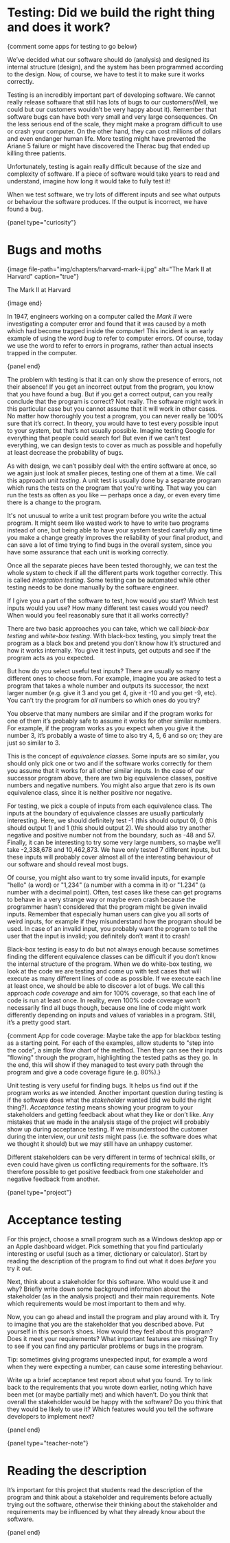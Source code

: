 # Testing: Did we build the right thing and does it work?

{comment some apps for testing to go below}

We’ve decided what our software should do (analysis) and designed its internal structure (design), and the system has been programmed according to the design.
Now, of course, we have to test it to make sure it works correctly.

Testing is an incredibly important part of developing software.
We cannot really release software that still has lots of bugs to our customers(Well, we could but our customers wouldn’t be very happy about it).
Remember that software bugs can have both very small and very large consequences.
On the less serious end of the scale, they might make a program difficult to use or crash your computer.
On the other hand, they can cost millions of dollars and even endanger human life.
More testing might have prevented the Ariane 5 failure or might have discovered the Therac bug that ended up killing three patients.

Unfortunately, testing is again really difficult because of the size and complexity of software.
If a piece of software would take years to read and understand, imagine how long it would take to fully test it!

When we test software, we try lots of different inputs and see what outputs or behaviour the software produces.
If the output is incorrect, we have found a bug.

{panel type="curiosity"}

# Bugs and moths

{image file-path="img/chapters/harvard-mark-ii.jpg" alt="The Mark II at Harvard" caption="true"}

The Mark II at Harvard

{image end}

In 1947, engineers working on a computer called the *Mark II* were investigating a computer error and found that it was caused by a moth which had become trapped inside the computer!
This incident is an early example of using the word *bug* to refer to computer errors.
Of course, today we use the word to refer to errors in programs, rather than actual insects trapped in the computer.

{panel end}

The problem with testing is that it can only show the presence of errors, not their absence!
If you get an incorrect output from the program, you know that you have found a bug.
But if you get a correct output, can you really conclude that the program is correct?
Not really.
The software might work in this particular case but you cannot assume that it will work in other cases.
No matter how thoroughly you test a program, you can never really be 100% sure that it’s correct.
In theory, you would have to test every possible input to your system, but that’s not usually possible.
Imagine testing Google for everything that people could search for!
But even if we can’t test everything, we can design tests to cover as much as possible and hopefully at least decrease the probability of bugs.

As with design, we can’t possibly deal with the entire software at once, so we again just look at smaller pieces, testing one of them at a time.
We call this approach *unit testing*.
A unit test is usually done by a separate program which runs the tests on the program that you're writing.
That way you can run the tests as often as you like — perhaps once a day, or even every time there is a change to the program.

It's not unusual to write a unit test program before you write the actual program.
It might seem like wasted work to have to write two programs instead of one, but being able to have your system tested carefully any time you make a change greatly improves the reliability of your final product, and can save a lot of time trying to find bugs in the overall system, since you have some assurance that each unit is working correctly.

Once all the separate pieces have been tested thoroughly, we can test the whole system to check if all the different parts work together correctly.
This is called *integration testing*.
Some testing can be automated while other testing needs to be done manually by the software engineer.

If I give you a part of the software to test, how would you start?
Which test inputs would you use?
How many different test cases would you need?
When would you feel reasonably sure that it all works correctly?

There are two basic approaches you can take, which we call *black-box testing* and *white-box testing*.
With black-box testing, you simply treat the program as a black box and pretend you don’t know how it’s structured and how it works internally.
You give it test inputs, get outputs and see if the program acts as you expected.

But how do you select useful test inputs?
There are usually so many different ones to choose from.
For example, imagine you are asked to test a program that takes a whole number and outputs its successor, the next larger number (e.g. give it 3 and you get 4, give it -10 and you get -9, etc).
You can’t try the program for *all* numbers so which ones do you try?

You observe that many numbers are similar and if the program works for one of them it’s probably safe to assume it works for other similar numbers.
For example, if the program works as you expect when you give it the number 3, it’s probably a waste of time to also try 4, 5, 6 and so on; they are just so similar to 3.

This is the concept of *equivalence classes*.
Some inputs are so similar, you should only pick one or two and if the software works correctly for them you assume that it works for all other similar inputs.
In the case of our successor program above, there are two big equivalence classes, positive numbers and negative numbers.
You might also argue that zero is its own equivalence class, since it is neither positive nor negative.

For testing, we pick a couple of inputs from each equivalence class.
The inputs at the boundary of equivalence classes are usually particularly interesting.
Here, we should definitely test -1 (this should output 0), 0 (this should output 1) and 1 (this should output 2).
We should also try another negative and positive number not from the boundary, such as -48 and 57.
Finally, it can be interesting to try some very large numbers, so maybe we’ll take -2,338,678 and 10,462,873.
We have only tested 7 different inputs, but these inputs will probably cover almost all of the interesting behaviour of our software and should reveal most bugs.

Of course, you might also want to try some invalid inputs, for example "hello" (a word) or "1,234" (a number with a comma in it) or "1.234" (a number with a decimal point).
Often, test cases like these can get programs to behave in a very strange way or maybe even crash because the programmer hasn’t considered that the program might be given invalid inputs.
Remember that especially human users can give you all sorts of weird inputs, for example if they misunderstand how the program should be used.
In case of an invalid input, you probably want the program to tell the user that the input is invalid; you definitely don’t want it to crash!

Black-box testing is easy to do but not always enough because sometimes finding the different equivalence classes can be difficult if you don’t know the internal structure of the program.
When we do white-box testing, we look at the code we are testing and come up with test cases that will execute as many different lines of code as possible.
If we execute each line at least once, we should be able to discover a lot of bugs.
We call this approach *code coverage* and aim for 100% coverage, so that each line of code is run at least once.
In reality, even 100% code coverage won’t necessarily find all bugs though, because one line of code might work differently depending on inputs and values of variables in a program.
Still, it’s a pretty good start.

{comment App for code coverage: Maybe take the app for blackbox testing as a starting point. For each of the examples, allow students to "step into the code", a simple flow chart of the method. Then they can see their inputs "flowing" through the program, highlighting the tested paths as they go. In the end, this will show if they managed to test every path through the program and give a code coverage figure (e.g. 80%).}

Unit testing is very useful for finding bugs.
It helps us find out if the program works as *we* intended.
Another important question during testing is if the software does what the *stakeholder* wanted (did we build the right thing?).
*Acceptance testing* means showing your program to your stakeholders and getting feedback about what they like or don’t like.
Any mistakes that we made in the analysis stage of the project will probably show up during acceptance testing.
If we misunderstood the customer during the interview, our *unit tests* might pass (i.e. the software does what we thought it should) but we may still have an unhappy customer.

Different stakeholders can be very different in terms of technical skills, or even could have given us conflicting requirements for the software.
It’s therefore possible to get positive feedback from one stakeholder and negative feedback from another.

{panel type="project"}

# Acceptance testing

For this project, choose a small program such as a Windows desktop app or an Apple dashboard widget.
Pick something that you find particularly interesting or useful (such as a timer, dictionary or calculator).
Start by reading the description of the program to find out what it does *before* you try it out.

Next, think about a stakeholder for this software.
Who would use it and why?
Briefly write down some background information about the stakeholder (as in the analysis project) and their main requirements.
Note which requirements would be most important to them and why.

Now, you can go ahead and install the program and play around with it.
Try to imagine that you are the stakeholder that you described above.
Put yourself in this person’s shoes.
How would they feel about this program?
Does it meet your requirements?
What important features are missing?
Try to see if you can find any particular problems or bugs in the program.

Tip: sometimes giving programs unexpected input, for example a word when they were expecting a number, can cause some interesting behaviour.

Write up a brief acceptance test report about what you found.
Try to link back to the requirements that you wrote down earlier, noting which have been met (or maybe partially met) and which haven’t.
Do you think that overall the stakeholder would be happy with the software?
Do you think that they would be likely to use it?
Which features would you tell the software developers to implement next?

{panel end}

{panel type="teacher-note"}

# Reading the description

It’s important for this project that students read the description of the program and think about a stakeholder and requirements before actually trying out the software, otherwise their thinking about the stakeholder and requirements may be influenced by what they already know about the software.

{panel end}
